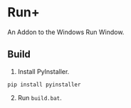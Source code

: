 # Run+
An Addon to the Windows Run Window.
## Build

1. Install PyInstaller. 
```
pip install pyinstaller
```
2. Run `build.bat`.
   
 
